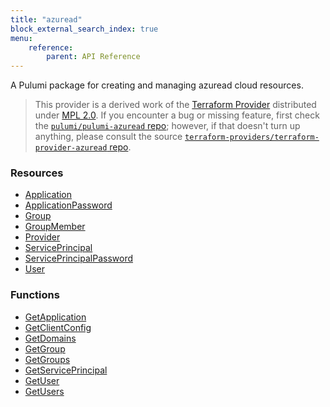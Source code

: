 ```yaml
---
title: "azuread"
block_external_search_index: true
menu:
    reference:
        parent: API Reference
---
```


<!-- WARNING: this file was generated by Pulumi Docs Generator. -->
<!-- Do not edit by hand unless you're certain you know what you are doing! -->

A Pulumi package for creating and managing azuread cloud resources.

> This provider is a derived work of the [Terraform Provider](https://github.com/terraform-providers/terraform-provider-azuread)
> distributed under [MPL 2.0](https://www.mozilla.org/en-US/MPL/2.0/). If you encounter a bug or missing feature,
> first check the [`pulumi/pulumi-azuread` repo](https://github.com/pulumi/pulumi-azuread/issues); however, if that doesn't turn up anything,
> please consult the source [`terraform-providers/terraform-provider-azuread` repo](https://github.com/terraform-providers/terraform-provider-azuread/issues).

<h3>Resources</h3>
<ul class="api">
    <li><a href="application"><span class="symbol resource"></span>Application</a></li>
    <li><a href="applicationpassword"><span class="symbol resource"></span>ApplicationPassword</a></li>
    <li><a href="group"><span class="symbol resource"></span>Group</a></li>
    <li><a href="groupmember"><span class="symbol resource"></span>GroupMember</a></li>
    <li><a href="provider"><span class="symbol resource"></span>Provider</a></li>
    <li><a href="serviceprincipal"><span class="symbol resource"></span>ServicePrincipal</a></li>
    <li><a href="serviceprincipalpassword"><span class="symbol resource"></span>ServicePrincipalPassword</a></li>
    <li><a href="user"><span class="symbol resource"></span>User</a></li>
</ul>

<h3>Functions</h3>
<ul class="api">
    <li><a href="getapplication"><span class="symbol datasource"></span>GetApplication</a></li>
    <li><a href="getclientconfig"><span class="symbol datasource"></span>GetClientConfig</a></li>
    <li><a href="getdomains"><span class="symbol datasource"></span>GetDomains</a></li>
    <li><a href="getgroup"><span class="symbol datasource"></span>GetGroup</a></li>
    <li><a href="getgroups"><span class="symbol datasource"></span>GetGroups</a></li>
    <li><a href="getserviceprincipal"><span class="symbol datasource"></span>GetServicePrincipal</a></li>
    <li><a href="getuser"><span class="symbol datasource"></span>GetUser</a></li>
    <li><a href="getusers"><span class="symbol datasource"></span>GetUsers</a></li>
</ul>

